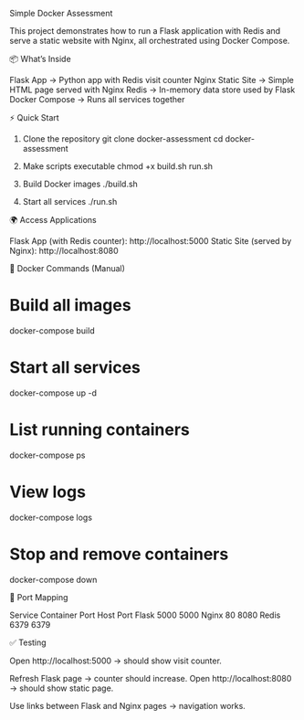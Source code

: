 Simple Docker Assessment

This project demonstrates how to run a Flask application with Redis and serve a static website with Nginx, all orchestrated using Docker Compose.

📦 What’s Inside

Flask App →  Python app with Redis visit counter
Nginx Static Site →  Simple HTML page served with Nginx
Redis →  In-memory data store used by Flask
Docker Compose →  Runs all services together

⚡ Quick Start

1. Clone the repository
git clone <your-repo-url> docker-assessment
cd docker-assessment

2. Make scripts executable
chmod +x build.sh run.sh

3. Build Docker images
./build.sh

4. Start all services
./run.sh

🌍 Access Applications

Flask App (with Redis counter): http://localhost:5000
Static Site (served by Nginx): http://localhost:8080

🐳 Docker Commands (Manual)
# Build all images
docker-compose build

# Start all services
docker-compose up -d

# List running containers
docker-compose ps

# View logs
docker-compose logs

# Stop and remove containers
docker-compose down

🔌 Port Mapping

Service	Container Port	Host Port
Flask	5000	5000
Nginx	80	8080
Redis	6379	6379

✅ Testing

Open http://localhost:5000
 → should show visit counter.

Refresh Flask page → counter should increase.
Open http://localhost:8080
 → should show static page.

Use links between Flask and Nginx pages → navigation works.
